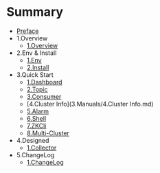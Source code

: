 # Summary

* [Preface](README.md)
* 1.Overview
   * [1.Overview](1.Overview/1.Overview.md)
* 2.Env & Install
   * [1.Env](2.Install/1.Env.md)
   * [2.Install](2.Install/2.Installing.md)
* 3.Quick Start
   * [1.Dashboard](3.Manuals/1.Dashboard.md)
   * [2.Topic](3.Manuals/2.Topic.md)
   * [3.Consumer](3.Manuals/3.Consumer.md)
   * [4.Cluster Info](3.Manuals/4.Cluster Info.md)
   * [5.Alarm](3.Manuals/5.Alarm.md)
   * [6.Shell](3.Manuals/6.Shell.md)
   * [7.ZKCli](3.Manuals/7.zkCli.md)
   * [8.Multi-Cluster](3.Manuals/8.Multi-Cluster.md)
* 4.Designed
   * [1.Collector](4.Designed/1.Collector.md)
* 5.ChangeLog
   * [1.ChangeLog](5.ChangeLog/1.ChangeLog.md)

